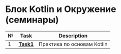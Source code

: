 # Блок Kotlin и Окружение (семинары)
|№|**Task**|**Description**|
|--|--|--|
|1|**[Task1](https://github.com/iamseryy/tasks_learn_kotlin/tree/main/task1)**|Практика по основам Kotlin|
